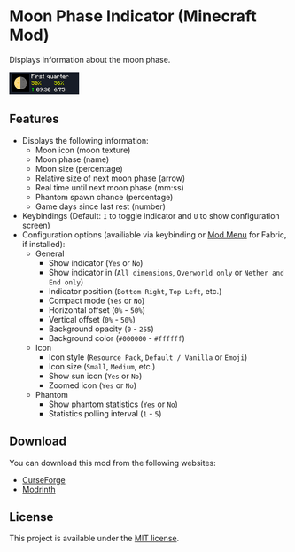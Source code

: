 # Moon Phase Indicator (Minecraft Mod)

Displays information about the moon phase.

![Screenshot of Moon Phase Indicator (Minecraft Mod)](screenshot.png)

## Features

* Displays the following information:
  * Moon icon (moon texture)
  * Moon phase (name)
  * Moon size (percentage)
  * Relative size of next moon phase (arrow)
  * Real time until next moon phase (mm:ss)
  * Phantom spawn chance (percentage)
  * Game days since last rest (number)
* Keybindings (Default: `I` to toggle indicator and `U` to show configuration screen)
* Configuration options (availiable via keybinding or [Mod Menu](https://modrinth.com/mod/modmenu/) for Fabric, if installed):
  * General
    * Show indicator (`Yes` or `No`)
    * Show indicator in (`All dimensions`, `Overworld only` or `Nether and End only`)
    * Indicator position  (`Bottom Right`, `Top Left`, etc.)
    * Compact mode (`Yes` or `No`)
    * Horizontal offset (`0%` - `50%`)
    * Vertical offset (`0%` - `50%`)
    * Background opacity (`0` - `255`)
    * Background color (`#000000` - `#ffffff`)
  * Icon
    * Icon style (`Resource Pack`, `Default / Vanilla` or `Emoji`)
    * Icon size (`Small`, `Medium`, etc.)
    * Show sun icon (`Yes` or `No`)
    * Zoomed icon (`Yes` or `No`)
  * Phantom
    * Show phantom statistics (`Yes` or `No`)
    * Statistics polling interval (`1` - `5`)

## Download

You can download this mod from the following websites:

* [CurseForge](https://www.curseforge.com/minecraft/mc-mods/moon-phase-indicator)
* [Modrinth](https://modrinth.com/mod/moon-phase-indicator)

## License

This project is available under the [MIT license](./LICENSE).